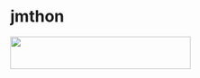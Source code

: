 # jmthon

<p align="left"><a href="https://heroku.com/deploy?template=https://github.com/imwede518/mus"> <img src="https://img.shields.io/badge/Deploy%20To%20Heroku-purple?style=for-the-badge&logo=heroku" width="320" height="58.45"/></a></p>
